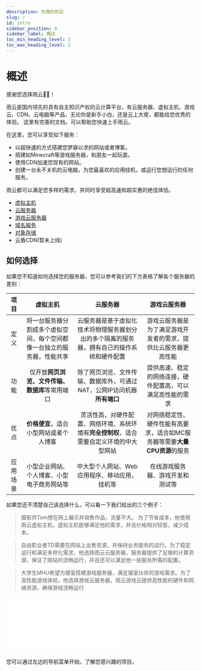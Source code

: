 ```yaml
---
description: 热情的欢迎
slug: /
id: intro
sidebar_position: 0
sidebar_label: 概述
toc_min_heading_level: 2
toc_max_heading_level: 2
---
```


# 概述

感谢您选择雨云👏🏻！

雨云是国内领先的具有自主知识产权的云计算平台，有云服务器、虚拟主机、游戏云、CDN、云电脑等产品，无论你是新手小白，还是云上大佬，都能给您优秀的体验。
这里有完善的文档，可以帮助您快速上手雨云。

在这里，您可以享受如下服务：

* 以超快速的方式搭建您梦寐以求的网站或者博客。
* 搭建如Minecraft等游戏服务器，和朋友一起玩耍。
* 使用CDN加速您现有的网站。
* 创建一台永不关机的云电脑，为您最喜欢的应用挂机，或运行您想运行的任何服务。

雨云都可以满足您多样的需求，并同时享受超高速和超实惠的绝佳体验。

* [虚拟主机](/docs/category/rvh)
* [云服务器](/docs/category/rcs)
* [游戏云服务器](/docs/category/rgs)
* [域名服务](/docs/domain/buy/introduce)
* [对象存储](/docs/category/domain)
* 云盾CDN(暂未上线)

## 如何选择

如果您不知道如何选择您的服务器，您可以参考我们的下方表格了解各个服务器的差别：


|  项目  |                虚拟主机                 |                      云服务器                      |                  游戏云服务器                   |
|:----:|:-----------------------------------:|:----------------------------------------------:|:-----------------------------------------:|
|  定义  | 将一台服务器分割成多个虚拟空间，每个空间都像一台独立的服务器，性能共享 | 云服务器是基于虚拟化技术将物理服务器划分出的多个隔离的服务器，拥有自己的操作系统和硬件配置  |      游戏云服务器是为了满足游戏开发者的需求，提供比云服务器更高性能      |
|  功能  |      仅开放**网页浏览、文件传输、数据库**等常用端口      |    除了网页浏览、文件传输、数据库外，可通过NAT，公网IP访问机器**所有端口**    |       提供高速、稳定的网络连接，硬件配置高，可以满足高性能的需求       |
|  优点  |        **价格便宜**，适合小型网站或者个人博客        | 灵活性高，对硬件配置、网络环境、系统环境有**完全控制权**，适合需要自定义环境的中大型网站 | 对网络稳定性、硬件性能有高要求，适合如MC服务器等需要**大量CPU资源**的服务 |
| 应用场景 |        小型企业网站、个人博客、小型电子商务网站等        |            中大型个人网站、Web应用程序、移动应用，挂机等            |             在线游戏服务器、游戏开发和测试等              |

如果您还不清楚自己该选择什么，可以看一下我们给出的三个例子：

> 摄影师Tom想在网上展示并销售作品，流量不大。 为了节省成本，他使用雨云虚拟主机，虚拟主机能够满足他的需求，并且价格相对较低，减少成本。

> 自由职业者TD需要在网站上出售资源，并保持业务服务的运行。为了稳定运行和满足多样化需求，他选择雨云云服务器，服务器提供了足够的计算资源，保证了网站的流畅运行，并且还可以满足他一些服务所需的配置。

> 大学生MHU希望为寝室搭建游戏服务器，满足寝室伙伴的游戏需求。为了高性能游戏体验，他选择游戏云服务器，雨云游戏云提供高性能的硬件和网络资源，确保游戏流畅运行


<iframe class="iframe_video" src="//player.bilibili.com/player.html?aid=449635652&cid=1300615117&page=1&autoplay=false&muted=true&highQuality=true" scrolling="no" border="0" frameborder="no" framespacing="0" allowfullscreen="true"> </iframe>


您可以通过左边的导航菜单开始，了解您感兴趣的项目。